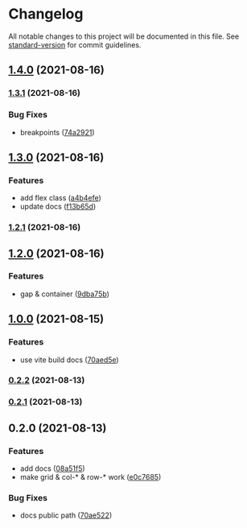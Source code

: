 # Changelog

All notable changes to this project will be documented in this file. See [standard-version](https://github.com/conventional-changelog/standard-version) for commit guidelines.

## [1.4.0](https://github.com/Mark24Code/waffle/compare/v1.3.1...v1.4.0) (2021-08-16)

### [1.3.1](https://github.com/Mark24Code/waffle/compare/v1.3.0...v1.3.1) (2021-08-16)


### Bug Fixes

* breakpoints ([74a2921](https://github.com/Mark24Code/waffle/commit/74a29218b1000956cd6612ccacea531397aa5464))

## [1.3.0](https://github.com/Mark24Code/waffle/compare/v1.2.1...v1.3.0) (2021-08-16)


### Features

* add flex class ([a4b4efe](https://github.com/Mark24Code/waffle/commit/a4b4efedca5a045af95da8aa35941dfc0550da0c))
* update docs ([f13b65d](https://github.com/Mark24Code/waffle/commit/f13b65dc8283cc4a7a2ff03319f18f92ffba5ad7))

### [1.2.1](https://github.com/Mark24Code/waffle/compare/v1.2.0...v1.2.1) (2021-08-16)

## [1.2.0](https://github.com/Mark24Code/waffle/compare/v1.0.0...v1.2.0) (2021-08-16)


### Features

* gap & container ([9dba75b](https://github.com/Mark24Code/waffle/commit/9dba75b45a8c0518db42672e24e4d88db94d1a75))

## [1.0.0](https://github.com/Mark24Code/waffle/compare/v0.2.2...v1.0.0) (2021-08-15)


### Features

* use vite build docs ([70aed5e](https://github.com/Mark24Code/waffle/commit/70aed5e4d23b6c171923281b4e540019578374bd))

### [0.2.2](https://github.com/Mark24Code/waffle/compare/v0.2.1...v0.2.2) (2021-08-13)

### [0.2.1](https://github.com/Mark24Code/waffle/compare/v0.2.0...v0.2.1) (2021-08-13)

## 0.2.0 (2021-08-13)


### Features

* add docs ([08a51f5](https://github.com/Mark24Code/waffle/commit/08a51f58d8ffb78ee407f21e69520103d90d655f))
* make grid & col-* & row-* work ([e0c7685](https://github.com/Mark24Code/waffle/commit/e0c76853aba5774bacd90ff837ccb5afc7ed5299))


### Bug Fixes

* docs public path ([70ae522](https://github.com/Mark24Code/waffle/commit/70ae522ed061f076814aecbbbc4955ff15fda154))
